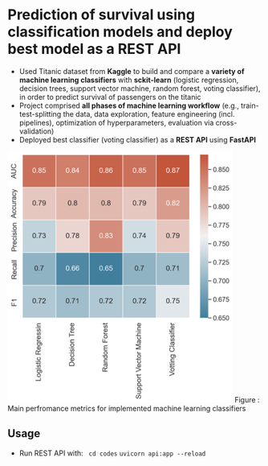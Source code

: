# Prediction of survival using classification models and deploy best model as a REST API

- Used Titanic dataset from **Kaggle** to build and compare a **variety of machine learning classifiers** with **sckit-learn** (logistic regression, decision trees, support vector machine, random forest, voting classifier), in order to predict survival of passengers on the titanic
- Project comprised **all phases of machine learning workflow** (e.g., train-test-splitting the data, data exploration, feature engineering (incl. pipelines), optimization of hyperparameters, evaluation via cross-validation)
- Deployed best classifier (voting classifier) as a **REST API** using **FastAPI**

<img src="./figures/overview_ml_pm.png" height="500" />
Figure : Main perfromance metrics for implemented machine learning classifiers

## Usage
- Run REST API with: 
``` cd codes```
```uvicorn api:app --reload``` 


